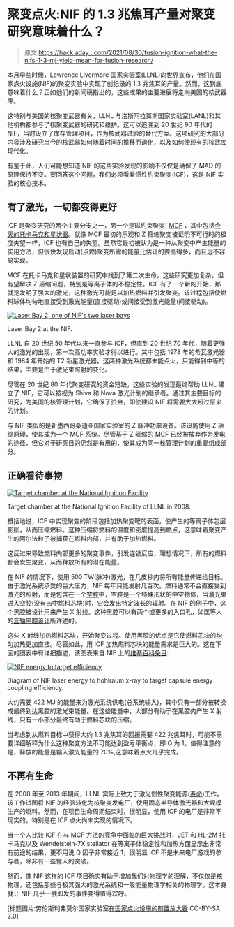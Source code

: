 # 聚变点火:NIF 的 1.3 兆焦耳产量对聚变研究意味着什么？

> 原文:[https://hack aday . com/2021/08/30/fusion-ignition-what-the-nifs-1-3-mj-yield-mean-for-fusion-research/](https://hackaday.com/2021/08/30/fusion-ignition-what-does-the-nifs-1-3-mj-yield-mean-for-fusion-research/)

本月早些时候，Lawrence Livermore 国家实验室(LLNL)向世界宣布，他们在国家点火设施(NIF)的聚变实验中实现了创纪录的 1.3 兆焦耳的产量。然而，这到底意味着什么？正如他们的新闻稿指出的，这些成果的主要进展将走向美国的核武器库。

这特别与美国的核聚变武器有关，LLNL 与洛斯阿拉莫斯国家实验室(LANL)和其他机构都参与了核聚变武器的研究和维护。这可以追溯到 20 世纪 90 年代的 NIF，当时设立了库存管理项目，作为核武器试验的替代方案。这项研究的大部分内容涉及研究当今的核武器如何随着时间的推移而退化，以及如何使现有的核武库现代化。

有鉴于此，人们可能想知道 NIF 的这些实验发现的影响不仅仅是确保了 MAD 的原理保持不变。要回答这个问题，我们必须看看惯性约束聚变(ICF)，这是 NIF 实验的核心技术。

## 有了激光，一切都变得更好

ICF 是聚变研究的两个主要分支之一，另一个是磁约束聚变( [MCF](https://en.wikipedia.org/wiki/Magnetic_confinement_fusion) ，其中包括[今天的托卡马克和星状器](https://hackaday.com/2020/01/23/nuclear-fusion-at-100-the-hidden-race-for-energy-supremacy/)。就像 MCF 最初的乐观和 Z 箍缩聚变被证明不可行时的极度失望一样，ICF 也有自己的失望。虽然它最初被认为是一种从聚变中产生能量的实用方法，但很快发现启动(点燃)聚变所需的能量比估计的要高得多，而且远不容易实现。

MCF 在托卡马克和星状装置的研究中找到了第二次生命，这些研究更加复杂，但有望解决 Z 箍缩问题，特别是等离子体的不稳定性。ICF 有了一个新的开始，那就是发明了强大的激光，这种激光可能足以加热燃料并引发聚变。该过程包括使燃料球体均匀地直接受到激光能量(直接驱动)或间接受到激光能量(间接驱动)。

[![Laser Bay 2, one of NIF's two laser bays](../Images/10e726b556fd3b38eaeee9f7bc6e875e.png)](https://hackaday.com/wp-content/uploads/2021/08/NIF_Laser_Bay.jpg)

Laser Bay 2 at the NIF.

LLNL 自 20 世纪 50 年代以来一直参与 ICF，但直到 20 世纪 70 年代，随着更强大的激光的出现，第一次高功率实验才得以进行。其中包括 1978 年的希瓦激光器和 1984 年开始的 T2 新星激光器。这两种激光系统都未能点火，只能得到中等的结果，主要是由于激光束照射的变化。

尽管在 20 世纪 80 年代聚变研究的资金短缺，这些实验的发现最终帮助 LLNL 建立了 NIF，它可以被视为 Shiva 和 Nova 激光计划的继承者。通过其主要目标的研究，为美国的核管理计划，它确保了资金，即使建设 NIF 将需要大大超过原来的计划。

与 NIF 类似的是新墨西哥桑迪亚国家实验室的 Z 脉冲功率设备。该设施使用 Z 箍缩原理，使其成为一个 MCF 系统。尽管基于 Z 箍缩的 MCF 已经被放弃作为发电的途径，但它对于研究目的仍然是有用的，使其成为同一核管理计划的重要组成部分。

## 正确看待事物

[![Target chamber at the National Ignition Facility](../Images/154c3ae38ea70419818c502507a72bf2.png)](https://hackaday.com/wp-content/uploads/2021/08/U.S._Department_of_Energy_-_Science_-_NIF_target_chamber.jpg)

Target chamber at the National Ignition Facility of LLNL in 2008.

概括地说，ICF 中实现聚变的阶段包括加热聚变靶的表面，使产生的等离子体包层膨胀，从而压缩燃料。这种压缩将燃料的温度和密度提高到燃点，这意味着聚变产生的阿尔法粒子被捕获在燃料内部，并有助于加热燃料。

这反过来导致燃料内部更多的聚变事件，引发连锁反应，理想情况下，所有的燃料都会发生聚变，从而释放所有的潜在能量。

在 NIF 的情况下，使用 500 TW(脉冲)激光，在几皮秒内将所有能量传递给目标。由于激光系统承受的巨大压力，NIF 每年只能发射几百次。燃料通常不会直接受到激光的照射，而是包含在一个[空腔](https://en.wikipedia.org/wiki/Hohlraum)中，空腔是一个特殊形状的中空物体，当激光束进入空腔(没有击中燃料芯块)时，它会发出特定波长的辐射。在 NIF 的例子中，这个黑腔被设计用来产生 X 射线。这种黑腔可以有两个或更多的入口孔，如匡等人的[三轴黑腔设计](https://www.nature.com/articles/srep34636)所详述的。

这些 X 射线加热燃料芯块，开始聚变过程。使用黑腔的优点是它使燃料芯块的均匀加热更加直接。尽管如此，用 ICF 加热燃料芯块的能量需求是巨大的。这在下面的图表中有详细描述，该图表来自 NIF 上的[维基百科条目](https://en.wikipedia.org/wiki/National_Ignition_Facility):

[![NIF energy to target efficiency](../Images/7493106c0f101361d7d9e1c086e3ead2.png)](https://hackaday.com/wp-content/uploads/2021/08/laser_hohlraum_target_energy_coupling.png)

Diagram of NIF laser energy to hohlraum x-ray to target capsule energy coupling efficiency.

大约需要 422 MJ 的能量来为激光系统供电(总系统输入)，其中只有一部分被转换成最终到达黑腔的激光束能量。在这些能量中，大部分有助于在黑腔内产生 X 射线，只有一小部分最终有助于燃料芯块的压缩。

当考虑到从燃料目标中获得大约 1.3 兆焦耳的回报需要 422 兆焦耳时，可能不需要详细解释为什么这种聚变方法不可能达到盈亏平衡点，即 Q 为 1。值得注意的是，释放的能量是输入激光能量的 70%,这意味着点火几乎完成。

## 不再有生命

在 2008 年至 2013 年期间，LLNL 实际上致力于激光惯性聚变能源([寿命](https://en.wikipedia.org/wiki/National_Ignition_Facility))工作，该工作试图将 NIF 的经验转化为核聚变发电厂，使用固态半导体激光器和大规模生产的燃料。然而，在项目生命周期结束时，很明显，使用 ICF 的电厂是非常不现实的，特别是在 ICF 点火尚未实现的情况下。

当一个人比较 ICF 在与 MCF 方法的竞争中面临的巨大挑战时，JET 和 HL-2M 托卡马克以及 Wendelstein-7X stellator 在等离子体稳定性和加热方面显示出非常有前途的结果，更不用说 Q 因子非常接近 1，很明显 ICF 不是未来电厂游戏的参与者，除非有一些惊人的突破。

然而，像 NIF 这样的 ICF 项目确实有助于增加我们对物理学的理解，不仅仅是核物理，还包括那些与极其强大的激光系统和一般能量物理学相关的物理学。这本身就让 NIF 几乎一触即发的事件变得值得欢呼。

[标题图片:劳伦斯利弗莫尔国家实验室[在国家点火设施的前置放大器](https://commons.wikimedia.org/w/index.php?title=User:Lseaveratnif&action=edit&redlink=1 "User:Lseaveratnif (page does not exist)") CC-BY-SA 3.0]